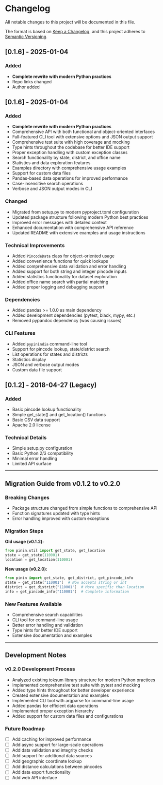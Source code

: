 # Changelog

All notable changes to this project will be documented in this file.

The format is based on [Keep a Changelog](https://keepachangelog.com/en/1.0.0/),
and this project adheres to [Semantic Versioning](https://semver.org/spec/v2.0.0.html).


## [0.1.6] - 2025-01-04

### Added
- **Complete rewrite with modern Python practices**
- Repo links changed
- Author added

## [0.1.6] - 2025-01-04

### Added
- **Complete rewrite with modern Python practices**
- Comprehensive API with both functional and object-oriented interfaces
- Full-featured CLI tool with extensive options and JSON output support
- Comprehensive test suite with high coverage and mocking
- Type hints throughout the codebase for better IDE support
- Proper exception handling with custom exception classes
- Search functionality by state, district, and office name
- Statistics and data exploration features
- Examples directory with comprehensive usage examples
- Support for custom data files
- Pandas-based data operations for improved performance
- Case-insensitive search operations
- Verbose and JSON output modes in CLI

### Changed
- Migrated from setup.py to modern pyproject.toml configuration
- Updated package structure following modern Python best practices
- Improved error messages with detailed context
- Enhanced documentation with comprehensive API reference
- Updated README with extensive examples and usage instructions

### Technical Improvements
- Added `PincodeData` class for object-oriented usage
- Added convenience functions for quick lookups
- Added comprehensive data validation and error handling
- Added support for both string and integer pincode inputs
- Added statistics functionality for dataset exploration
- Added office name search with partial matching
- Added proper logging and debugging support

### Dependencies
- Added pandas >= 1.0.0 as main dependency
- Added development dependencies (pytest, black, mypy, etc.)
- Removed pypandoc dependency (was causing issues)

### CLI Features
- Added `pypinindia` command-line tool
- Support for pincode lookup, state/district search
- List operations for states and districts
- Statistics display
- JSON and verbose output modes
- Custom data file support

## [0.1.2] - 2018-04-27 (Legacy)

### Added
- Basic pincode lookup functionality
- Simple get_state() and get_location() functions
- Basic CSV data support
- Apache 2.0 license

### Technical Details
- Simple setup.py configuration
- Basic Python 2/3 compatibility
- Minimal error handling
- Limited API surface

---

## Migration Guide from v0.1.2 to v0.2.0

### Breaking Changes
- Package structure changed from simple functions to comprehensive API
- Function signatures updated with type hints
- Error handling improved with custom exceptions

### Migration Steps

**Old usage (v0.1.2):**
```python
from pinin.util import get_state, get_location
state = get_state(110001)
location = get_location(110001)
```

**New usage (v0.2.0):**
```python
from pinin import get_state, get_district, get_pincode_info
state = get_state("110001")  # Now accepts string or int
district = get_district("110001")  # More specific than location
info = get_pincode_info("110001")  # Complete information
```

### New Features Available
- Comprehensive search capabilities
- CLI tool for command-line usage
- Better error handling and validation
- Type hints for better IDE support
- Extensive documentation and examples

---

## Development Notes

### v0.2.0 Development Process
- Analyzed existing toksum library structure for modern Python practices
- Implemented comprehensive test suite with pytest and mocking
- Added type hints throughout for better developer experience
- Created extensive documentation and examples
- Implemented CLI tool with argparse for command-line usage
- Added pandas for efficient data operations
- Implemented proper exception hierarchy
- Added support for custom data files and configurations

### Future Roadmap
- [ ] Add caching for improved performance
- [ ] Add async support for large-scale operations
- [ ] Add data validation and integrity checks
- [ ] Add support for additional data sources
- [ ] Add geographic coordinate lookup
- [ ] Add distance calculations between pincodes
- [ ] Add data export functionality
- [ ] Add web API interface

